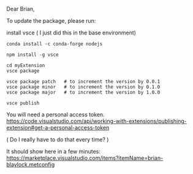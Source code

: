Dear Brian,

To update the package, please run:

install vsce ( I just did this in the base environment)

```
conda install -c conda-forge nodejs

npm install -g vsce

cd myExtension
vsce package

vsce package patch   # to increment the version by 0.0.1
vsce package minor   # to increment the version by 0.1.0
vsce package major   # to increment the version by 1.0.0

vsce publish
```

You will need a personal access token.
https://code.visualstudio.com/api/working-with-extensions/publishing-extension#get-a-personal-access-token

( Do I really have to do that every time? ) 

It should show here in a few minutes:
https://marketplace.visualstudio.com/items?itemName=brian-blaylock.metconfig
